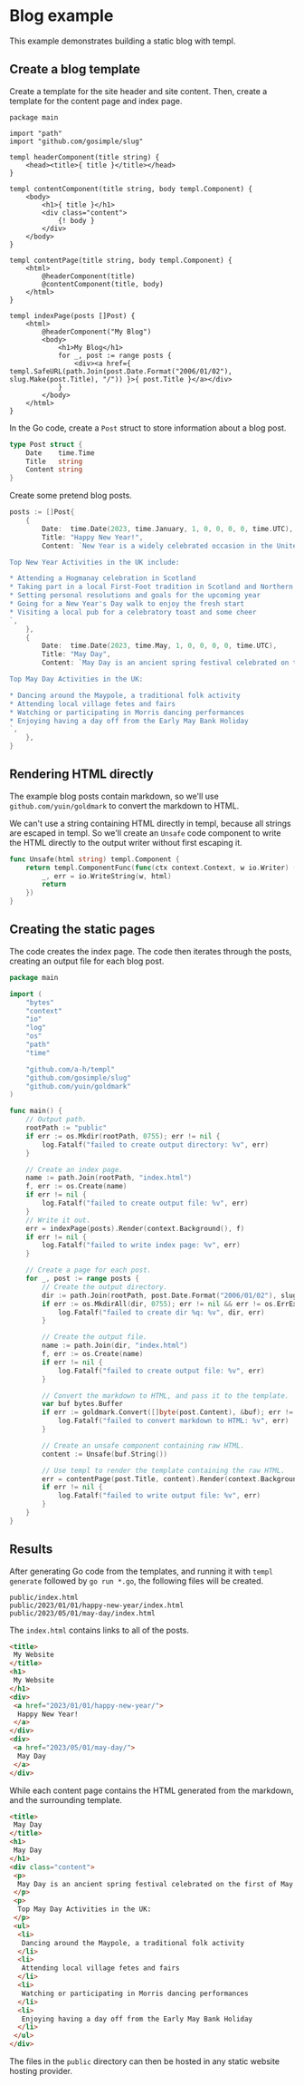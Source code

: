 # Blog example

This example demonstrates building a static blog with templ.

## Create a blog template

Create a template for the site header and site content. Then, create a template for the content page and index page.

```templ title="blog.templ"
package main

import "path"
import "github.com/gosimple/slug"

templ headerComponent(title string) {
	<head><title>{ title }</title></head>
}

templ contentComponent(title string, body templ.Component) {
	<body>
		<h1>{ title }</h1>
		<div class="content">
			{! body }
		</div>
	</body>
}

templ contentPage(title string, body templ.Component) {
	<html>
		@headerComponent(title)
		@contentComponent(title, body)
	</html>
}

templ indexPage(posts []Post) {
	<html>
		@headerComponent("My Blog")
		<body>
			<h1>My Blog</h1>
			for _, post := range posts {
				<div><a href={ templ.SafeURL(path.Join(post.Date.Format("2006/01/02"), slug.Make(post.Title), "/")) }>{ post.Title }</a></div>
			}
		</body>
	</html>
}
```

In the Go code, create a `Post` struct to store information about a blog post.

```go
type Post struct {
	Date    time.Time
	Title   string
	Content string
}
```

Create some pretend blog posts.

```go
posts := []Post{
	{
		Date:  time.Date(2023, time.January, 1, 0, 0, 0, 0, time.UTC),
		Title: "Happy New Year!",
		Content: `New Year is a widely celebrated occasion in the United Kingdom, marking the end of one year and the beginning of another.

Top New Year Activities in the UK include:

* Attending a Hogmanay celebration in Scotland
* Taking part in a local First-Foot tradition in Scotland and Northern England
* Setting personal resolutions and goals for the upcoming year
* Going for a New Year's Day walk to enjoy the fresh start
* Visiting a local pub for a celebratory toast and some cheer
`,
	},
	{
		Date:  time.Date(2023, time.May, 1, 0, 0, 0, 0, time.UTC),
		Title: "May Day",
		Content: `May Day is an ancient spring festival celebrated on the first of May in the United Kingdom, embracing the arrival of warmer weather and the renewal of life.

Top May Day Activities in the UK:

* Dancing around the Maypole, a traditional folk activity
* Attending local village fetes and fairs
* Watching or participating in Morris dancing performances
* Enjoying having a day off from the Early May Bank Holiday
`,
	},
}
```

## Rendering HTML directly

The example blog posts contain markdown, so we'll use `github.com/yuin/goldmark` to convert the markdown to HTML.

We can't use a string containing HTML directly in templ, because all strings are escaped in templ. So we'll create an `Unsafe` code component to write the HTML directly to the output writer without first escaping it.

```go
func Unsafe(html string) templ.Component {
	return templ.ComponentFunc(func(ctx context.Context, w io.Writer) (err error) {
		_, err = io.WriteString(w, html)
		return
	})
}
```

## Creating the static pages

The code creates the index page. The code then iterates through the posts, creating an output file for each blog post.

```go title="main.go"
package main

import (
	"bytes"
	"context"
	"io"
	"log"
	"os"
	"path"
	"time"

	"github.com/a-h/templ"
	"github.com/gosimple/slug"
	"github.com/yuin/goldmark"
)

func main() {
	// Output path.
	rootPath := "public"
	if err := os.Mkdir(rootPath, 0755); err != nil {
		log.Fatalf("failed to create output directory: %v", err)
	}

	// Create an index page.
	name := path.Join(rootPath, "index.html")
	f, err := os.Create(name)
	if err != nil {
		log.Fatalf("failed to create output file: %v", err)
	}
	// Write it out.
	err = indexPage(posts).Render(context.Background(), f)
	if err != nil {
		log.Fatalf("failed to write index page: %v", err)
	}

	// Create a page for each post.
	for _, post := range posts {
		// Create the output directory.
		dir := path.Join(rootPath, post.Date.Format("2006/01/02"), slug.Make(post.Title))
		if err := os.MkdirAll(dir, 0755); err != nil && err != os.ErrExist {
			log.Fatalf("failed to create dir %q: %v", dir, err)
		}

		// Create the output file.
		name := path.Join(dir, "index.html")
		f, err := os.Create(name)
		if err != nil {
			log.Fatalf("failed to create output file: %v", err)
		}

		// Convert the markdown to HTML, and pass it to the template.
		var buf bytes.Buffer
		if err := goldmark.Convert([]byte(post.Content), &buf); err != nil {
			log.Fatalf("failed to convert markdown to HTML: %v", err)
		}

		// Create an unsafe component containing raw HTML.
		content := Unsafe(buf.String())

		// Use templ to render the template containing the raw HTML.
		err = contentPage(post.Title, content).Render(context.Background(), f)
		if err != nil {
			log.Fatalf("failed to write output file: %v", err)
		}
	}
}
```

## Results

After generating Go code from the templates, and running it with `templ generate` followed by `go run *.go`, the following files will be created.

```
public/index.html
public/2023/01/01/happy-new-year/index.html
public/2023/05/01/may-day/index.html
```

The `index.html` contains links to all of the posts.

```html title="index.html"
<title>
 My Website
</title>
<h1>
 My Website
</h1>
<div>
 <a href="2023/01/01/happy-new-year/">
  Happy New Year!
 </a>
</div>
<div>
 <a href="2023/05/01/may-day/">
  May Day
 </a>
</div>
```

While each content page contains the HTML generated from the markdown, and the surrounding template.

```html title="2023/05/01/may-day/index.html"
<title>
 May Day
</title>
<h1>
 May Day
</h1>
<div class="content">
 <p>
  May Day is an ancient spring festival celebrated on the first of May in the United Kingdom, embracing the arrival of warmer weather and the renewal of life.
 </p>
 <p>
  Top May Day Activities in the UK:
 </p>
 <ul>
  <li>
   Dancing around the Maypole, a traditional folk activity
  </li>
  <li>
   Attending local village fetes and fairs
  </li>
  <li>
   Watching or participating in Morris dancing performances
  </li>
  <li>
   Enjoying having a day off from the Early May Bank Holiday
  </li>
 </ul>
</div>
```

The files in the `public` directory can then be hosted in any static website hosting provider.
